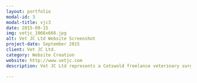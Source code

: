 ```yaml
---
layout: portfolio
modal-id: 3
modal-title: vjc3
date: 2015-09-15
img: vetjc_1066x666.jpg
alt: Vet JC Ltd Website Screenshot
project-date: September 2015
client: Vet JC Ltd.
category: Website Creation
website: http://www.vetjc.com
description: Vet JC Ltd represents a Cotswold freelance veterinary surgeon. They approached Cranston IT for a simple but professional website, to provide a web present. We quickly produced a responsive website to meet Vet JC's needs, which they were thrilled about. The website design was based on the <a href="http://startbootstrap.com/template-overviews/landing-page/" title="Landing Page Theme" target="_blank">Landing Page Theme</a> by Start Bootstrap.

---
```

